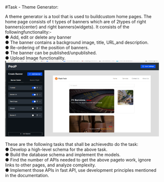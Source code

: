 #Task - Theme Generator:

A theme generator is a tool that is used to buildcustom home pages. The home
page consists of t types of banners which are of 2types of right banners(center)
and right banners(widgets). It consists of the followingfunctionality:-<br />
● Add, edit or delete any banner<br />
● The banner contains a background image, title, URL,and description.<br />
● Re-ordering of the position of banners.<br />
● The banner can be published/unpublished.<br />
● Upload Image functionality.<br />
![alt text](https://github.com/ashishrrs/Theme-generator-FastAPI/blob/master/tenp.png)

These are the following tasks that shall be achievedto do the task:<br />
● Develop a high-level schema for the above task.<br />
● Build the database schema and implement the models.<br />
● Find the number of APIs needed to get the above pageto work, ignore links
to other pages, and analyze complexity.<br />
● Implement those APIs in fast API, use development principles mentioned in
the documentation.<br />
